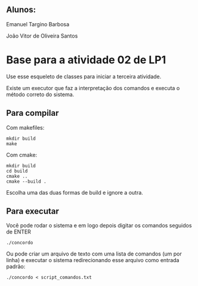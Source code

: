 ## Alunos: 
Emanuel Targino Barbosa

João Vitor de Oliveira Santos

# Base para a atividade 02 de LP1

Use esse esqueleto de classes para iniciar a terceira atividade.

Existe um executor que faz a interpretação dos comandos e executa o método correto do sistema.

## Para compilar

Com makefiles:
```console
mkdir build
make
```

Com cmake:
```console
mkdir build
cd build
cmake ..
cmake --build .
```

Escolha uma das duas formas de build e ignore a outra.

## Para executar
Você pode rodar o sistema e em logo depois digitar os comandos seguidos de ENTER
```console
./concordo
```

Ou pode criar um arquivo de texto com uma lista de comandos (um por linha) e executar o sistema redirecionando esse arquivo como entrada padrão:
```console
./concordo < script_comandos.txt
```
